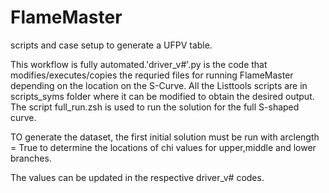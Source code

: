 # FlameMaster
scripts and case setup to generate a UFPV table.


This workflow is fully automated.'driver_v#'.py is the code that modifies/executes/copies the requried files for running FlameMaster
depending on the location on the S-Curve.
All the Listtools scripts are in scripts_syms folder where it can be modified to obtain the desired output.
The script full_run.zsh is used to run the solution for the full S-shaped curve.


TO generate the dataset, the first initial solution must be run with arclength = True to determine the locations of chi values for upper,middle and lower branches. 

The values can be updated in the respective driver_v# codes.
